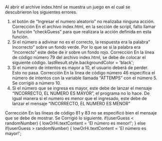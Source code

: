 Al abrir el archive index.html se muestra un juego en el cual se descubrieron los siguientes errores.
1. el botón de “Ingresar el numero aleatorio” no realizaba ninguna acción.
Corrección
En el archivo index.html, en la sección de script, falto llamar la función “checkGuess” para que realizara la acción definida en esta función.
2. Si el número a adivinar no es el correcto, la respuesta era la palabra” Incorrecto” sobre un fondo verde. Por lo que se si la palabra era “incorrecto” este debe de ir sobre un fondo rojo.
Corrección
En la línea de código número 79 del archivo index.html, se debe de colocar el siguiente código.
lastResult.style.backgroundColor = 'black';
3. Si el número de intentos es mayor a 10, el usuario deberá de perder. Esto no pasa.
Corrección
En la línea de código número 46 especifica el número de intentos con la variable llamada “ATTEMPS” con el número 5. Se corrigió a número 10.
4. Si el número que se ingresa es mayor, este debe de lanzar el mensaje “INCORRECTO, EL NUMERO ES MAYOR”, el programa no lo hace. De igual manera si el numero es menor que el ingresado, este debe de lanzar el mensaje “INCORRECTO, EL NUMERO ES MENOR”

Corrección
En las líneas de código 81 y 83 no se especificó bien el mensaje que se debe de mostrar. Se Corrigió lo siguiente.
if(userGuess < randomNumber) {
        lowOrHi.textContent = 'El número es menor!';
      } else if(userGuess > randomNumber) {
        lowOrHi.textContent = 'El número es mayor!';

